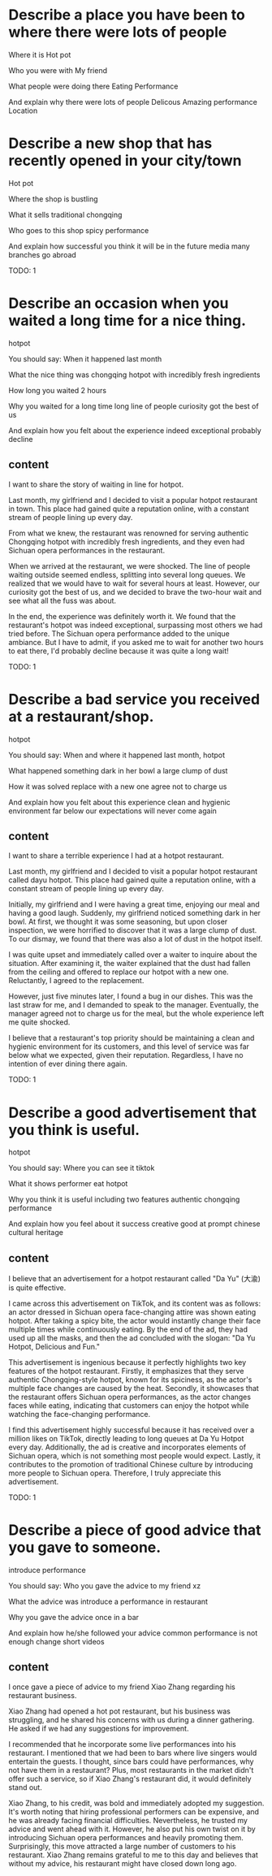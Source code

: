 # Describe a place you have been to where there were lots of people

Where it is
Hot pot

Who you were with
My friend

What people were doing there
Eating
Performance

And explain why there were lots of people
Delicous
Amazing performance
Location

# Describe a new shop that has recently opened in your city/town

Hot pot

Where the shop is
bustling

What it sells
traditional chongqing

Who goes to this shop
spicy
performance

And explain how successful you think it will be in the future
media
many branches
go abroad

TODO: 1

# Describe an occasion when you waited a long time for a nice thing.

hotpot

You should say:
When it happened
last month

What the nice thing was
chongqing hotpot with incredibly fresh ingredients

How long you waited
2 hours

Why you waited for a long time
long line of people
curiosity got the best of us

And explain how you felt about the experience
indeed exceptional
probably decline

## content

I want to share the story of waiting in line for hotpot.

Last month, my girlfriend and I decided to visit a popular hotpot restaurant in town. This place had gained quite a reputation online, with a constant stream of people lining up every day.

From what we knew, the restaurant was renowned for serving authentic Chongqing hotpot with incredibly fresh ingredients, and they even had Sichuan opera performances in the restaurant.

When we arrived at the restaurant, we were shocked. The line of people waiting outside seemed endless, splitting into several long queues. We realized that we would have to wait for several hours at least. However, our curiosity got the best of us, and we decided to brave the two-hour wait and see what all the fuss was about.

In the end, the experience was definitely worth it. We found that the restaurant's hotpot was indeed exceptional, surpassing most others we had tried before. The Sichuan opera performance added to the unique ambiance. But I have to admit, if you asked me to wait for another two hours to eat there, I'd probably decline because it was quite a long wait!

TODO: 1

# Describe a bad service you received at a restaurant/shop.

hotpot

You should say:
When and where it happened
last month, hotpot

What happened
something dark in her bowl
a large clump of dust

How it was solved
replace with a new one
agree not to charge us

And explain how you felt about this experience
clean and hygienic environment
far below our expectations
will never come again

## content

I want to share a terrible experience I had at a hotpot restaurant.

Last month, my girlfriend and I decided to visit a popular hotpot restaurant called dayu hotpot. This place had gained quite a reputation online, with a constant stream of people lining up every day.

Initially, my girlfriend and I were having a great time, enjoying our meal and having a good laugh. Suddenly, my girlfriend noticed something dark in her bowl. At first, we thought it was some seasoning, but upon closer inspection, we were horrified to discover that it was a large clump of dust. To our dismay, we found that there was also a lot of dust in the hotpot itself.

I was quite upset and immediately called over a waiter to inquire about the situation. After examining it, the waiter explained that the dust had fallen from the ceiling and offered to replace our hotpot with a new one. Reluctantly, I agreed to the replacement.

However, just five minutes later, I found a bug in our dishes. This was the last straw for me, and I demanded to speak to the manager. Eventually, the manager agreed not to charge us for the meal, but the whole experience left me quite shocked.

I believe that a restaurant's top priority should be maintaining a clean and hygienic environment for its customers, and this level of service was far below what we expected, given their reputation. Regardless, I have no intention of ever dining there again.

TODO: 1

# Describe a good advertisement that you think is useful.

hotpot

You should say:
Where you can see it
tiktok

What it shows
performer eat hotpot

Why you think it is useful
including two features
authentic chongqing
performance

And explain how you feel about it
success
creative
good at prompt chinese cultural heritage

## content

I believe that an advertisement for a hotpot restaurant called "Da Yu" (大渝) is quite effective.

I came across this advertisement on TikTok, and its content was as follows: an actor dressed in Sichuan opera face-changing attire was shown eating hotpot. After taking a spicy bite, the actor would instantly change their face multiple times while continuously eating. By the end of the ad, they had used up all the masks, and then the ad concluded with the slogan: "Da Yu Hotpot, Delicious and Fun."

This advertisement is ingenious because it perfectly highlights two key features of the hotpot restaurant. Firstly, it emphasizes that they serve authentic Chongqing-style hotpot, known for its spiciness, as the actor's multiple face changes are caused by the heat. Secondly, it showcases that the restaurant offers Sichuan opera performances, as the actor changes faces while eating, indicating that customers can enjoy the hotpot while watching the face-changing performance.

I find this advertisement highly successful because it has received over a million likes on TikTok, directly leading to long queues at Da Yu Hotpot every day. Additionally, the ad is creative and incorporates elements of Sichuan opera, which is not something most people would expect. Lastly, it contributes to the promotion of traditional Chinese culture by introducing more people to Sichuan opera. Therefore, I truly appreciate this advertisement.

TODO: 1

# Describe a piece of good advice that you gave to someone.

introduce performance

You should say:
Who you gave the advice to
my friend xz

What the advice was
introduce a performance in restaurant

Why you gave the advice
once in a bar

And explain how he/she followed your advice
common performance is not enough
change
short videos

## content

I once gave a piece of advice to my friend Xiao Zhang regarding his restaurant business.

Xiao Zhang had opened a hot pot restaurant, but his business was struggling, and he shared his concerns with us during a dinner gathering. He asked if we had any suggestions for improvement.

I recommended that he incorporate some live performances into his restaurant. I mentioned that we had been to bars where live singers would entertain the guests. I thought, since bars could have performances, why not have them in a restaurant? Plus, most restaurants in the market didn't offer such a service, so if Xiao Zhang's restaurant did, it would definitely stand out.

Xiao Zhang, to his credit, was bold and immediately adopted my suggestion. It's worth noting that hiring professional performers can be expensive, and he was already facing financial difficulties. Nevertheless, he trusted my advice and went ahead with it. However, he also put his own twist on it by introducing Sichuan opera performances and heavily promoting them. Surprisingly, this move attracted a large number of customers to his restaurant. Xiao Zhang remains grateful to me to this day and believes that without my advice, his restaurant might have closed down long ago.

